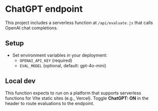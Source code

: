 
# ChatGPT endpoint

This project includes a serverless function at `/api/evaluate.js` that calls OpenAI chat completions.

## Setup
- Set environment variables in your deployment:
  - `OPENAI_API_KEY` (required)
  - `EVAL_MODEL` (optional, default: gpt-4o-mini)

## Local dev
This function expects to run on a platform that supports serverless functions for Vite static sites (e.g., Vercel).
Toggle **ChatGPT: ON** in the header to route evaluations to the endpoint.
